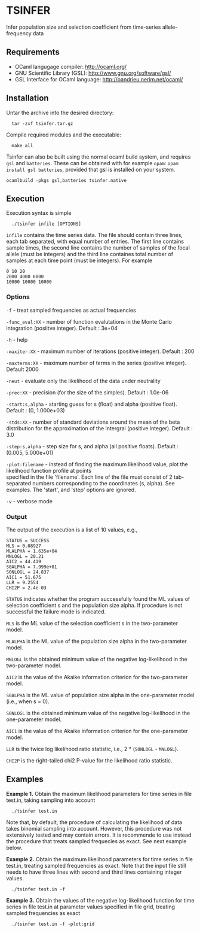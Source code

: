 # TSINFER

Infer population size and selection coefficient from time-series allele-frequency data


## Requirements
  * OCaml langugage compiler: http://ocaml.org/
  * GNU Scientific Library (GSL): http://www.gnu.org/software/gsl/
  * GSL Interface for OCaml language: http://oandrieu.nerim.net/ocaml/


## Installation
Untar the archive into the desired directory:
```
  tar -zxf tsinfer.tar.gz
```

Compile required modules and the executable:
```
  make all
```

Tsinfer can also be built using the normal ocaml build system, and requires
`gsl` and `batteries`.  These can be obtained with for example `opam`: `opam
install gsl batteries`, provided that gsl is installed on your system.
```
ocamlbuild -pkgs gsl,batteries tsinfer.native
```

## Execution
Execution syntax is simple
```
  ./tsinfer infile [OPTIONS]
```

`infile` contains the time series data. The file should contain three lines,
each tab separated, with equal number of entries. The first line contains
sample times, the second line contains the number of samples of the focal
allele (must be integers) and the third line containes total number of samples
at each time point (must be integers). For example

```
0 10 20
2000 4000 6000
10000 10000 10000
```

### Options

`-f` - treat sampled frequencies as actual frequencies

`-func_eval:XX` - number of function evalutations in the Monte Carlo integration (posiitve integer). Default : 3e+04

`-h` - help

`-maxiter:XX` - maximum number of iterations (positive integer). Default : 200

`-maxterms:XX` - maximum number of terms in the series (positive integer). Default 2000

`-neut` - evaluate only the likelihood of the data under neutrality

`-prec:XX` - precision (for the size of the simples). Default : 1.0e-06

`-start:s,alpha` - starting guess for s (float) and alpha (positive float). Default : (0, 1.000e+03)

`-stds:XX` - number of standard deviations around the mean of the beta distribution for the approximation of the intergral (positive integer). Default : 3.0

`-step:s,alpha` - step size for s, and alpha (all positive floats). Default : (0.005, 5.000e+01)

`-plot:filename` - instead of finding the maximum likelihood value, plot the likelihood function profile at points<br> specified in the file 'filename'. Each line of the file must consist of 2 tab-separated numbers corresponding to the coordinates (s, alpha). See examples. The 'start', and 'step' options are ignored.

`-v` - verbose mode


### Output
The output of the execution is a list of 10 values, e.g.,
```
STATUS = SUCCESS
MLS = 0.08927
MLALPHA = 1.635e+04
MNLOGL = 20.21
AIC2 = 44.419
S0ALPHA = 7.999e+01
S0NLOGL = 24.837
AIC1 = 51.675
LLR = 9.2554
CHI2P = 2.4e-03
```

`STATUS` indicates whether the program successfully found the ML values of
selection coefficient s and the population size alpha. If procedure is not
successful the failure mode is indicated.

`MLS` is the ML value of the selection coefficient s in the two-parameter
model.

`MLALPHA` is the ML value of the population size alpha in the two-parameter
model.

`MNLOGL` is the obtained minimum value of the negative log-likelihood in the
two-parameter model.

`AIC2` is the value of the Akaike information criterion for the two-parameter model.

`S0ALPHA` is the ML value of population size alpha in the one-parameter model
(i.e., when s = 0).

`S0NLOGL` is the obtained minimum value of the negative log-likelihood in the
one-parameter model.

`AIC1` is the value of the Akaike information criterion for the one-parameter
model.

`LLR` is the twice log likelihood ratio statistic, i.e., 2 * (`S0NLOGL` -
`MNLOGL`).

`CHI2P` is the right-tailed chi2 P-value for the likelihood ratio statistic.

## Examples
**Example 1.** Obtain the maximum likelihood parameters for time series in file test.in, taking sampling into account
```
  ./tsinfer test.in
```
Note that, by default, the procedure of calculating the likelihood of data takes binomial sampling into account. However, this procedure was not extensively tested and may contain errors. It is recommende to use instead the procedure that treats sampled frequecies as exact. See next example below.


**Example 2.** Obtain the maximum likelihood parameters for time series in file test.in, treating sampled frequencies as exact. Note that the input file still needs to have three lines with second and third lines containing integer values.
```
  ./tsinfer test.in -f
```

**Example 3.** Obtain the values of the negative log-likelihood function for time series in file test.in at parameter values specified in file grid, treating sampled frequencies as exact
```
  ./tsinfer test.in -f -plot:grid
```
